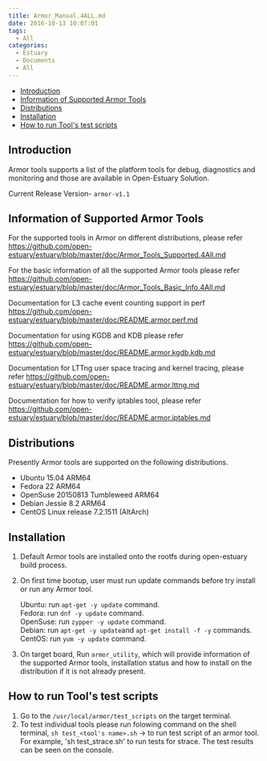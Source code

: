 ```yaml
---
title: Armor_Manual.4ALL.md
date: 2016-10-13 10:07:01
tags:
  - All
categories:
  - Estuary
  - Documents
  - All
---
```

* [Introduction](#1)
* [Information of Supported Armor Tools ](#2)
* [Distributions](#3)
* [Installation](#4)
* [How to run Tool's test scripts](#5)
<!--more-->

## <a name="1">Introduction</a>

Armor tools supports a list of the platform tools for debug, diagnostics and monitoring and those are available in Open-Estuary Solution.

Current Release Version- `armor-v1.1`

## <a name="2">Information of Supported Armor Tools</a>

For the supported tools in Armor on different distributions, please refer  https://github.com/open-estuary/estuary/blob/master/doc/Armor_Tools_Supported.4All.md

For the basic information of all the supported Armor tools please refer https://github.com/open-estuary/estuary/blob/master/doc/Armor_Tools_Basic_Info.4All.md

Documentation for L3 cache event counting support in perf https://github.com/open-estuary/estuary/blob/master/doc/README.armor.perf.md

Documentation for using KGDB and KDB please refer https://github.com/open-estuary/estuary/blob/master/doc/README.armor.kgdb.kdb.md

Documentation for LTTng user space tracing and kernel tracing, please refer https://github.com/open-estuary/estuary/blob/master/doc/README.armor.lttng.md

Documentation for how to verify iptables tool, please refer https://github.com/open-estuary/estuary/blob/master/doc/README.armor.iptables.md

## <a name="3">Distributions</a>

Presently Armor tools are supported on the following distributions.

* Ubuntu 15.04 ARM64  
* Fedora 22 ARM64  
* OpenSuse 20150813 Tumbleweed ARM64  
* Debian Jessie 8.2 ARM64  
* CentOS Linux release 7.2.1511 (AltArch)  

## <a name="4">Installation</a>

1. Default Armor tools are installed onto the rootfs during open-estuary build process.  
2. On first time bootup, user must run update commands before try install or run any Armor tool.

   Ubuntu: run `apt-get -y update` command.  
   Fedora: run `dnf -y update` command.  
   OpenSuse: run `zypper -y update` command.  
   Debian: run `apt-get -y update`and `apt-get install -f -y` commands.  
   CentOS: run `yum -y update` command.  
3. On target board, Run `armor_utility`, which will provide information of the supported Armor tools, installation status and how to install on the distribution if it is not already present.

## <a name="5">How to run Tool's test scripts</a>

1. Go to the `/usr/local/armor/test_scripts` on the target terminal.  
2. To test individual tools please run folowing command on the shell terminal, `sh test_<tool's name>.sh` -> to run test script of an armor tool.
    For example, 'sh test_strace.sh' to run tests for strace. The test results can be seen on the console.
